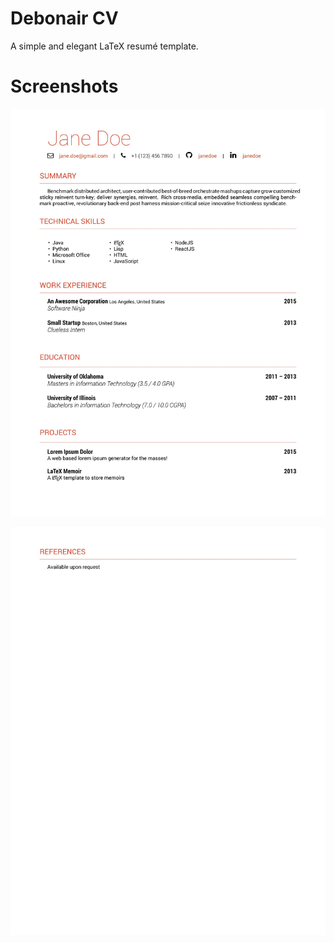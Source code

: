# Debonair CV

A simple and elegant LaTeX resumé template.

# Screenshots

![page-1](./screenshots/resume-1.jpg)

![page-2](./screenshots/resume-2.jpg)